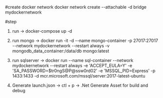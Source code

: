 #create docker network
docker network create --attachable -d bridge mydockernetwork

#step

1. run -> docker-compose up -d
2. run mongo -> docker run -it -d --name mongo-container -p 27017:27017 --network mydockernetwork --restart always -v mongodb_data_container:/data/db mongo:latest
3. run sqlserver -> docker run --name sql-container --network mydockernetwork --restart always -e 'ACCEPT_EULA=Y' -e 'SA_PASSWORD=$tr0ngS@P@ssw0rd02' -e 'MSSQL_PID=Express' -p 1433:1433 -d mcr.microsoft.com/mssql/server:2017-latest-ubuntu

4. Generate launch.json -> ctl + p -> .Net Generate Asset for build and debug

